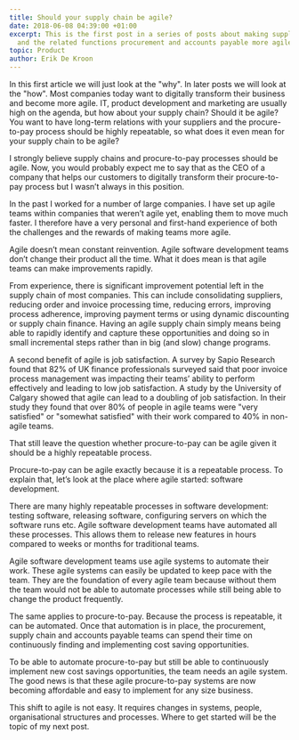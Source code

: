 ```yaml
---
title: Should your supply chain be agile?
date: 2018-06-08 04:39:00 +01:00
excerpt: This is the first post in a series of posts about making supply chain management
  and the related functions procurement and accounts payable more agile.
topic: Product
author: Erik De Kroon
---
```


In this first article we will just look at the "why". In later posts we will look at the "how".
Most companies today want to digitally transform their business and become more agile. IT, product development and marketing are usually high on the agenda, but how about your supply chain? Should it be agile? You want to have long-term relations with your suppliers and the procure-to-pay process should be highly repeatable, so what does it even mean for your supply chain to be agile?

I strongly believe supply chains and procure-to-pay processes should be agile. Now, you would probably expect me to say that as the CEO of a company that helps our customers to digitally transform their procure-to-pay process but I wasn’t always in this position.

In the past I worked for a number of large companies. I have set up agile teams within companies that weren’t agile yet, enabling them to move much faster. I therefore have a very personal and first-hand experience of both the challenges and the rewards of making teams more agile.

Agile doesn’t mean constant reinvention. Agile software development teams don’t change their product all the time. What it does mean is that agile teams can make improvements rapidly.

From experience, there is significant improvement potential left in the supply chain of most companies. This can include consolidating suppliers, reducing order and invoice processing time, reducing errors, improving process adherence, improving payment terms or using dynamic discounting or supply chain finance. Having an agile supply chain simply means being able to rapidly identify and capture these opportunities and doing so in small incremental steps rather than in big (and slow) change programs.

A second benefit of agile is job satisfaction. A survey by Sapio Research found that 82% of UK finance professionals surveyed said that poor invoice process management was impacting their teams’ ability to perform effectively and leading to low job satisfaction. A study by the University of Calgary showed that agile can lead to a doubling of job satisfaction. In their study they found that over 80% of people in agile teams were "very satisfied" or "somewhat satisfied" with their work compared to 40% in non-agile teams.

That still leave the question whether procure-to-pay can be agile given it should be a highly repeatable process.

Procure-to-pay can be agile exactly because it is a repeatable process. To explain that, let’s look at the place where agile started: software development.

There are many highly repeatable processes in software development: testing software, releasing software, configuring servers on which the software runs etc. Agile software development teams have automated all these processes. This allows them to release new features in hours compared to weeks or months for traditional teams.

Agile software development teams use agile systems to automate their work. These agile systems can easily be updated to keep pace with the team. They are the foundation of every agile team because without them the team would not be able to automate processes while still being able to change the product frequently.

The same applies to procure-to-pay. Because the process is repeatable, it can be automated. Once that automation is in place, the procurement, supply chain and accounts payable teams can spend their time on continuously finding and implementing cost saving opportunities.

To be able to automate procure-to-pay but still be able to continuously implement new cost savings opportunities, the team needs an agile system. The good news is that these agile procure-to-pay systems are now becoming affordable and easy to implement for any size business.

This shift to agile is not easy. It requires changes in systems, people, organisational structures and processes. Where to get started will be the topic of my next post.